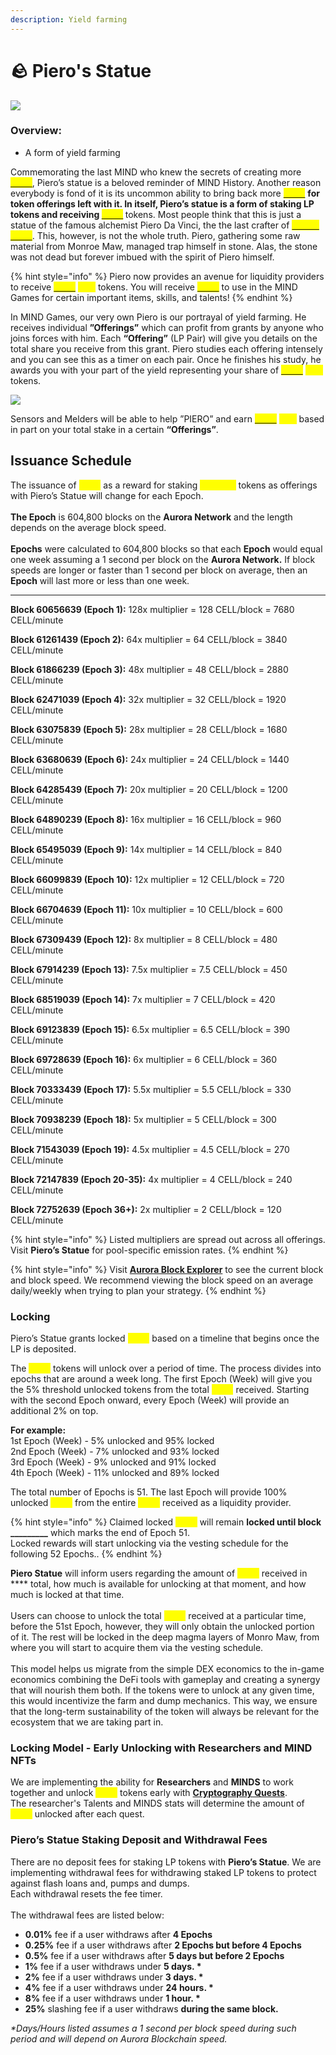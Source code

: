 ```yaml
---
description: Yield farming
---
```


# 🪨 Piero's Statue

![](../.gitbook/assets/Pool.png)

### Overview:&#x20;

* A form of yield farming

Commemorating the last MIND who knew the secrets of creating more [<mark style="color:yellow;">**CELL**</mark>](brain-cell-token.md), Piero’s statue is a beloved reminder of MIND History. Another reason everybody is fond of it is its uncommon ability to bring back more [<mark style="color:yellow;">**CELL**</mark>](brain-cell-token.md) <mark style="color:yellow;">****</mark> for token offerings left with it. In itself, Piero’s statue is a form of staking LP tokens and receiving [<mark style="color:yellow;">**CELL**</mark>](brain-cell-token.md) <mark style="color:yellow;">****</mark> tokens. Most people think that this is just a statue of the famous alchemist Piero Da Vinci, the the last crafter of [<mark style="color:yellow;">**BRAIN CELL**</mark>](brain-cell-token.md). This, however, is not the whole truth. Piero, gathering some raw material from Monroe Maw, managed trap himself in stone. Alas, the stone was not dead but forever imbued with the spirit of Piero himself. &#x20;

{% hint style="info" %}
Piero now provides an avenue for liquidity providers to receive [<mark style="color:yellow;">**CELL**</mark>](brain-cell-token.md) <mark style="color:yellow;">****</mark> tokens. You will receive [<mark style="color:yellow;">**CELL**</mark>](brain-cell-token.md) to use in the MIND Games for certain important items, skills, and talents!&#x20;
{% endhint %}

In MIND Games, our very own Piero is our portrayal of yield farming. He receives individual **”Offerings”** which can profit from grants by anyone who joins forces with him. Each **“Offering”** (LP Pair) will give you details on the total share you receive from this grant. Piero studies each offering intensely and you can see this as a timer on each pair. Once he finishes his study, he awards you with your part of the yield representing your share of [<mark style="color:yellow;">**CELL**</mark>](brain-cell-token.md) <mark style="color:yellow;">****</mark> tokens.&#x20;

![](../.gitbook/assets/FIN.png)

Sensors and Melders will be able to help ”PIERO” and earn [<mark style="color:yellow;">**CELL**</mark>](brain-cell-token.md) <mark style="color:yellow;">****</mark> based in part on your total stake in a certain **“Offerings”**.

## **Issuance Schedule**&#x20;

The issuance of <mark style="color:yellow;">**CELL**</mark> as a reward for staking <mark style="color:yellow;">**CELL-LP**</mark> tokens as offerings with Piero’s Statue will change for each Epoch. \
\
**The Epoch** is 604,800 blocks on the **Aurora Network** and the length depends on the average block speed. \
\
**Epochs** were calculated to 604,800 blocks so that each **Epoch** would equal one week assuming a 1 second per block on the **Aurora Network.** If block speeds are longer or faster than 1 second per block on average, then an **Epoch** will last more or less than one week.

****

**Block 60656639 (Epoch 1):** 128x multiplier = 128 CELL/block = 7680 CELL/minute&#x20;

**Block 61261439 (Epoch 2):** 64x multiplier = 64 CELL/block = 3840 CELL/minute&#x20;

**Block 61866239 (Epoch 3):** 48x multiplier = 48 CELL/block = 2880 CELL/minute&#x20;

**Block 62471039 (Epoch 4):** 32x multiplier = 32 CELL/block = 1920 CELL/minute&#x20;

**Block 63075839 (Epoch 5):** 28x multiplier = 28 CELL/block = 1680 CELL/minute&#x20;

**Block 63680639 (Epoch 6):** 24x multiplier = 24 CELL/block = 1440 CELL/minute&#x20;

**Block 64285439 (Epoch 7):** 20x multiplier = 20 CELL/block = 1200 CELL/minute&#x20;

**Block 64890239 (Epoch 8):** 16x multiplier = 16 CELL/block = 960 CELL/minute&#x20;

**Block 65495039 (Epoch 9):** 14x multiplier = 14 CELL/block = 840 CELL/minute&#x20;

**Block 66099839 (Epoch 10):** 12x multiplier = 12 CELL/block = 720 CELL/minute&#x20;

**Block 66704639 (Epoch 11):** 10x multiplier = 10 CELL/block = 600 CELL/minute&#x20;

**Block 67309439 (Epoch 12):** 8x multiplier = 8 CELL/block = 480 CELL/minute&#x20;

**Block 67914239 (Epoch 13):** 7.5x multiplier = 7.5 CELL/block = 450 CELL/minute&#x20;

**Block 68519039 (Epoch 14):** 7x multiplier = 7 CELL/block = 420 CELL/minute&#x20;

**Block 69123839 (Epoch 15):** 6.5x multiplier = 6.5 CELL/block = 390 CELL/minute&#x20;

**Block 69728639 (Epoch 16):** 6x multiplier = 6 CELL/block = 360 CELL/minute&#x20;

**Block 70333439 (Epoch 17):** 5.5x multiplier = 5.5 CELL/block = 330 CELL/minute&#x20;

**Block 70938239 (Epoch 18):** 5x multiplier = 5 CELL/block = 300 CELL/minute&#x20;

**Block 71543039 (Epoch 19):** 4.5x multiplier = 4.5 CELL/block = 270 CELL/minute&#x20;

**Block 72147839 (Epoch 20-35):** 4x multiplier = 4 CELL/block = 240 CELL/minute&#x20;

**Block 72752639 (Epoch 36+):** 2x multiplier = 2 CELL/block = 120 CELL/minute

{% hint style="info" %}
Listed multipliers are spread out across all offerings. Visit **Piero’s Statue** for pool-specific emission rates.
{% endhint %}

{% hint style="info" %}
Visit [**Aurora Block Explorer**](https://aurorascan.dev/) to see the current block and block speed. We recommend viewing the block speed on an average daily/weekly when trying to plan your strategy.
{% endhint %}

### Locking

Piero’s Statue grants locked <mark style="color:yellow;">**CELL**</mark> based on a timeline that begins once the LP is deposited.

The <mark style="color:yellow;">**CELL**</mark> tokens will unlock over a period of time. The process divides into epochs that are around a week long. The first Epoch (Week) will give you the 5% threshold unlocked tokens from the total <mark style="color:yellow;">**CELL**</mark> received. Starting with the second Epoch onward, every Epoch (Week) will provide an additional 2% on top.

**For example:** \
1st Epoch (Week) - 5% unlocked and 95% locked \
2nd Epoch (Week) - 7% unlocked and 93% locked \
3rd Epoch (Week) - 9% unlocked and 91% locked \
4th Epoch (Week) - 11% unlocked and 89% locked

The total number of Epochs is 51. The last Epoch will provide 100% unlocked <mark style="color:yellow;">**CELL**</mark> from the entire <mark style="color:yellow;">**CELL**</mark> received as a liquidity provider.

{% hint style="info" %}
Claimed locked <mark style="color:yellow;">**CELL**</mark> will remain **locked until block \_\_\_\_\_\_\_\_\_** which marks the end of Epoch 51. \
Locked rewards will start unlocking via the vesting schedule for the following 52 Epochs..
{% endhint %}

**Piero Statue** will inform users regarding the amount of <mark style="color:yellow;">**CELL**</mark> received in **** total, how much is available for unlocking at that moment, and how much is locked at that time. \
\
Users can choose to unlock the total <mark style="color:yellow;">**CELL**</mark> received at a particular time, before the 51st Epoch, however, they will only obtain the unlocked portion of it. The rest will be locked in the deep magma layers of Monro Maw, from where you will start to acquire them via the vesting schedule. \
\
This model helps us migrate from the simple DEX economics to the in-game economics combining the DeFi tools with gameplay and creating a synergy that will nourish them both. If the tokens were to unlock at any given time, this would incentivize the farm and dump mechanics. This way, we ensure that the long-term sustainability of the token will always be relevant for the ecosystem that we are taking part in.

### Locking Model - Early Unlocking with Researchers and MIND NFTs

We are implementing the ability for **Researchers** and **MINDS** to work together and unlock <mark style="color:yellow;">**CELL**</mark> tokens early with [**Cryptography Quests**](../learn/game-basics/neuropia/missions.md#cryptography). \
The researcher's Talents and MINDS stats will determine the amount of <mark style="color:yellow;">**CELL**</mark> unlocked after each quest.

### **Piero’s Statue Staking Deposit and Withdrawal Fees**

There are no deposit fees for staking LP tokens with **Piero’s Statue**. We are implementing withdrawal fees for withdrawing staked LP tokens to protect against flash loans and, pumps and dumps. \
Each withdrawal resets the fee timer. \
\
The withdrawal fees are listed below:

* **0.01%** fee if a user withdraws after **4 Epochs**
* **0.25%** fee if a user withdraws after **2 Epochs but before 4 Epochs**
* **0.5%** fee if a user withdraws after **5 days but before 2 Epochs**
* **1%** fee if a user withdraws under **5 days. \***
* **2%** fee if a user withdraws under **3 days. \***&#x20;
* **4%** fee if a user withdraws under **24 hours. \***&#x20;
* **8%** fee if a user withdraws under **1 hour. \***
* **25%** slashing fee if a user withdraws **during the same block.**

_\*Days/Hours listed assumes a 1 second per block speed during such period and will depend on Aurora Blockchain speed._
